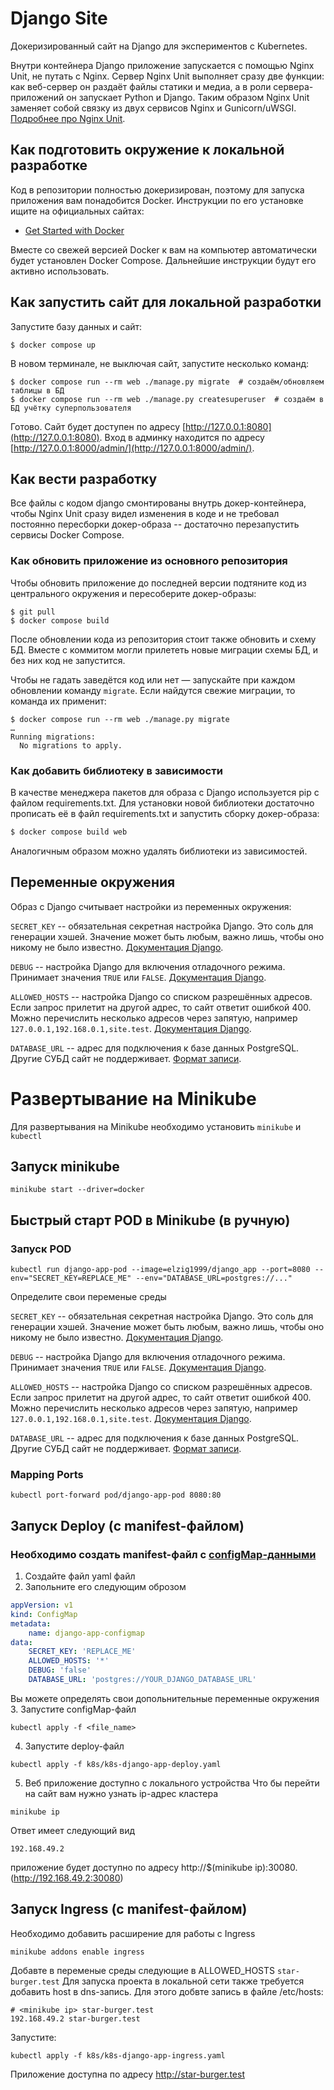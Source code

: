 # Django Site

Докеризированный сайт на Django для экспериментов с Kubernetes.

Внутри контейнера Django приложение запускается с помощью Nginx Unit, не путать с Nginx. Сервер Nginx Unit выполняет сразу две функции: как веб-сервер он раздаёт файлы статики и медиа, а в роли сервера-приложений он запускает Python и Django. Таким образом Nginx Unit заменяет собой связку из двух сервисов Nginx и Gunicorn/uWSGI. [Подробнее про Nginx Unit](https://unit.nginx.org/).

## Как подготовить окружение к локальной разработке

Код в репозитории полностью докеризирован, поэтому для запуска приложения вам понадобится Docker. Инструкции по его установке ищите на официальных сайтах:

- [Get Started with Docker](https://www.docker.com/get-started/)

Вместе со свежей версией Docker к вам на компьютер автоматически будет установлен Docker Compose. Дальнейшие инструкции будут его активно использовать.

## Как запустить сайт для локальной разработки

Запустите базу данных и сайт:

```shell
$ docker compose up
```

В новом терминале, не выключая сайт, запустите несколько команд:

```shell
$ docker compose run --rm web ./manage.py migrate  # создаём/обновляем таблицы в БД
$ docker compose run --rm web ./manage.py createsuperuser  # создаём в БД учётку суперпользователя
```

Готово. Сайт будет доступен по адресу [http://127.0.0.1:8080](http://127.0.0.1:8080). Вход в админку находится по адресу [http://127.0.0.1:8000/admin/](http://127.0.0.1:8000/admin/).

## Как вести разработку

Все файлы с кодом django смонтированы внутрь докер-контейнера, чтобы Nginx Unit сразу видел изменения в коде и не требовал постоянно пересборки докер-образа -- достаточно перезапустить сервисы Docker Compose.

### Как обновить приложение из основного репозитория

Чтобы обновить приложение до последней версии подтяните код из центрального окружения и пересоберите докер-образы:

``` shell
$ git pull
$ docker compose build
```

После обновлении кода из репозитория стоит также обновить и схему БД. Вместе с коммитом могли прилететь новые миграции схемы БД, и без них код не запустится.

Чтобы не гадать заведётся код или нет — запускайте при каждом обновлении команду `migrate`. Если найдутся свежие миграции, то команда их применит:

```shell
$ docker compose run --rm web ./manage.py migrate
…
Running migrations:
  No migrations to apply.
```

### Как добавить библиотеку в зависимости

В качестве менеджера пакетов для образа с Django используется pip с файлом requirements.txt. Для установки новой библиотеки достаточно прописать её в файл requirements.txt и запустить сборку докер-образа:

```sh
$ docker compose build web
```

Аналогичным образом можно удалять библиотеки из зависимостей.

<a name="env-variables"></a>
## Переменные окружения

Образ с Django считывает настройки из переменных окружения:

`SECRET_KEY` -- обязательная секретная настройка Django. Это соль для генерации хэшей. Значение может быть любым, важно лишь, чтобы оно никому не было известно. [Документация Django](https://docs.djangoproject.com/en/3.2/ref/settings/#secret-key).

`DEBUG` -- настройка Django для включения отладочного режима. Принимает значения `TRUE` или `FALSE`. [Документация Django](https://docs.djangoproject.com/en/3.2/ref/settings/#std:setting-DEBUG).

`ALLOWED_HOSTS` -- настройка Django со списком разрешённых адресов. Если запрос прилетит на другой адрес, то сайт ответит ошибкой 400. Можно перечислить несколько адресов через запятую, например `127.0.0.1,192.168.0.1,site.test`. [Документация Django](https://docs.djangoproject.com/en/3.2/ref/settings/#allowed-hosts).

`DATABASE_URL` -- адрес для подключения к базе данных PostgreSQL. Другие СУБД сайт не поддерживает. [Формат записи](https://github.com/jacobian/dj-database-url#url-schema).
# Развертывание на Minikube

Для развертывания на Minikube необходимо установить `minikube` и `kubectl`

## Запуск minikube

```shell
minikube start --driver=docker
```
## Быстрый старт POD в Minikube (в ручную)
### Запуск POD
```shell
kubectl run django-app-pod --image=elzig1999/django_app --port=8080 --env="SECRET_KEY=REPLACE_ME" --env="DATABASE_URL=postgres://..."
```
Определите свои переменые среды 

`SECRET_KEY` -- обязательная секретная настройка Django. Это соль для генерации хэшей. Значение может быть любым, важно лишь, чтобы оно никому не было известно. [Документация Django](https://docs.djangoproject.com/en/3.2/ref/settings/#secret-key).

`DEBUG` -- настройка Django для включения отладочного режима. Принимает значения `TRUE` или `FALSE`. [Документация Django](https://docs.djangoproject.com/en/3.2/ref/settings/#std:setting-DEBUG).

`ALLOWED_HOSTS` -- настройка Django со списком разрешённых адресов. Если запрос прилетит на другой адрес, то сайт ответит ошибкой 400. Можно перечислить несколько адресов через запятую, например `127.0.0.1,192.168.0.1,site.test`. [Документация Django](https://docs.djangoproject.com/en/3.2/ref/settings/#allowed-hosts).

`DATABASE_URL` -- адрес для подключения к базе данных PostgreSQL. Другие СУБД сайт не поддерживает. [Формат записи](https://github.com/jacobian/dj-database-url#url-schema).
### Mapping Ports
```shell
kubectl port-forward pod/django-app-pod 8080:80
```
## Запуск Deploy (с manifest-файлом)
### Необходимо создать manifest-файл c [configMap-данными](https://kubernetes.io/docs/concepts/configuration/secret/)
1. Создайте файл yaml файл
2. Запольните его следующим оброзом 
```yaml
appVersion: v1
kind: ConfigMap
metadata:
    name: django-app-configmap
data:
    SECRET_KEY: 'REPLACE_ME'
    ALLOWED_HOSTS: '*'
    DEBUG: 'false'
    DATABASE_URL: 'postgres://YOUR_DJANGO_DATABASE_URL'
```
Вы можете определять свои допольнительные переменные окружения
3. Запустите configMap-файл
```shell
kubectl apply -f <file_name>
```
4. Запустите deploy-файл
```shell
kubectl apply -f k8s/k8s-django-app-deploy.yaml
```
5. Веб приложение доступно с локального устройства
Что бы перейти на сайт вам нужно узнать ip-адрес кластера
```shell
minikube ip
```
Ответ имеет следующий вид
```text
192.168.49.2
```
приложение будет доступно по адресу http://$(minikube ip):30080. (http://192.168.49.2:30080)

## Запуск Ingress (с manifest-файлом)
Необходимо добавить расширение для работы с Ingress
```shell
minikube addons enable ingress
```
Добавте в переменые среды следующие в ALLOWED_HOSTS `star-burger.test`
Для запуска проекта в локальной сети также требуется добавить host в dns-запись. Для этого добвте запись в файле /etc/hosts:
```text 
# <minikube ip> star-burger.test
192.168.49.2 star-burger.test
```
Запустите:
```shell
kubectl apply -f k8s/k8s-django-app-ingress.yaml
```
Приложение доступна по адресу http://star-burger.test

